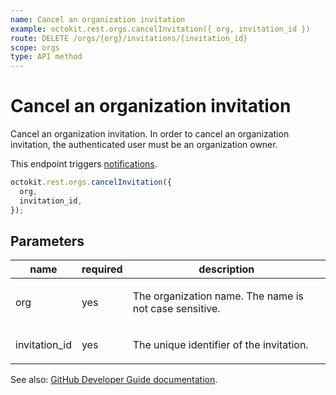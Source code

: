 ```yaml
---
name: Cancel an organization invitation
example: octokit.rest.orgs.cancelInvitation({ org, invitation_id })
route: DELETE /orgs/{org}/invitations/{invitation_id}
scope: orgs
type: API method
---
```


# Cancel an organization invitation

Cancel an organization invitation. In order to cancel an organization invitation, the authenticated user must be an organization owner.

This endpoint triggers [notifications](https://docs.github.com/github/managing-subscriptions-and-notifications-on-github/about-notifications).

```js
octokit.rest.orgs.cancelInvitation({
  org,
  invitation_id,
});
```

## Parameters

<table>
  <thead>
    <tr>
      <th>name</th>
      <th>required</th>
      <th>description</th>
    </tr>
  </thead>
  <tbody>
    <tr><td>org</td><td>yes</td><td>

The organization name. The name is not case sensitive.

</td></tr>
<tr><td>invitation_id</td><td>yes</td><td>

The unique identifier of the invitation.

</td></tr>
  </tbody>
</table>

See also: [GitHub Developer Guide documentation](https://docs.github.com/rest/orgs/members#cancel-an-organization-invitation).
